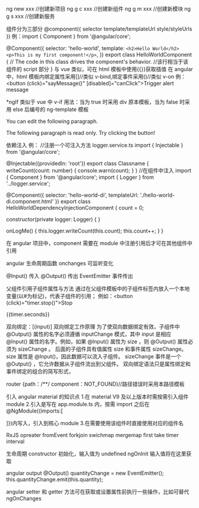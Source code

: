 ng new xxx //创建新项目
ng g c xxx //创建新组件
ng g m xxx //创建新模块
ng g s xxx //创建新服务

组件分为三部分
@component({
selector
template/templateUrl
style/styleUrls
})
例：import { Component } from '@angular/core';

@Component({
selector: 'hello-world',
template: ` <h2>Hello World</h2> <p>This is my first component!</p> `,
})
export class HelloWorldComponent {
// The code in this class drives the component's behavior.
//该行相当于该组件的 script 部分
}
与 vue 类似，可在 html 模板中使用{{}}获取插值
在 angular 中，html 模板内绑定属性采用[]//类似 v-bind,绑定事件采用()//类似 v-on
例：<button (click)="sayMessage()" [disabled]="canClick">Trigger alert message</button>

\*ngIf 类似于 vue 中 v-if
用法：当为 true 时采用 div 原本模板，当为 false 时采用 else 后编号的 ng-template 模板

<div *ngIf="canEdit; else noEdit">
    <p>You can edit the following paragraph.</p>
</div>
<ng-template #noEdit>
    <p>The following paragraph is read only. Try clicking the button!</p>
</ng-template>

依赖注入
例：
//注册一个可注入方法 logger.service.ts
import { Injectable } from '@angular/core';

@Injectable({providedIn: 'root'})
export class Classname {
writeCount(count: number) {
console.warn(count);
}
}
//在组件中注入
import { Component } from '@angular/core';
import { Logger } from '../logger.service';

@Component({
selector: 'hello-world-di',
templateUrl: './hello-world-di.component.html'
})
export class HelloWorldDependencyInjectionComponent {
count = 0;

constructor(private logger: Logger) {
}

onLogMe() {
this.logger.writeCount(this.count);
this.count++;
}
}

在 angular 项目中，component 需要在 module 中注册引用后才可在其他组件中引用

angular 生命周期函数 onchanges 可监听变化

@Input() 传入
@Output() 传出
EventEmitter 事件传出

父组件引用子组件属性与方法
通过在父组件模板中的子组件标签内放入一个本地变量(以#为标记)，代表子组件的引用；
例如：<button (click)="timer.stop()">Stop</button>

  <div class="seconds">{{timer.seconds}}</div>
  <app-countdown-timer #timer></app-countdown-timer>

双向绑定：[(input)]
双向绑定工作原理
为了使双向数据绑定有效，子组件中@Output() 属性的名字必须遵循 inputChange 模式，其中 input 是相应 @Input() 属性的名字。例如，如果 @Input() 属性为 size ，则 @Output() 属性必须为 sizeChange 。
后面的子组件具有值属性 size 和事件属性 sizeChange。 size 属性是 @Input()，因此数据可以流入子组件。 sizeChange 事件是一个 @Output() ，它允许数据从子组件流出到父组件。
双向绑定语法只是属性绑定和事件绑定的组合的简写形式，

router
{path：/\*\*/ component：NOT_FOUND}//路径错误时采用本路径模板

引入 angular material 的知识点 1.在 material V9 及以上版本时需按需引入组件 module 2.引入是写在 app.module.ts 内，按需 import 之后在
@NgModule({imports:[

]})内写入，引入到核心 module 3.在需要使用该组件时直接使用对应的组件名

RxJS
opreater
fromEvent
forkjoin
swichmap
mergemap
first
take
timer
interval

生命周期
constructor 初始化，输入值为 undefined
ngOnInit 输入值将在这里获取

angular output
@Output() quantityChange = new EventEmitter<number>();
this.quantityChange.emit(this.quantity);

angular setter 和 getter 方法可在获取或设置属性前执行一些操作，比如可替代ngOnChanges
